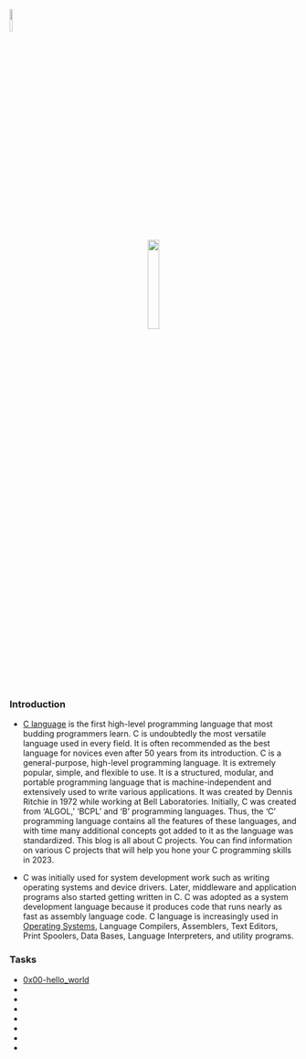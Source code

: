 <p align="left">
  <img src="https://github.com/salimizel/alx-low_level_programming/blob/master/unnamed.png" width="10%">
</p>

<p align="center">
  <img src="https://github.com/salimizel/alx-low_level_programming/blob/master/logo-c-programmer-letter-c-986aae1d521ddc571e4323084753d5af.png" width="20%">
</p>

### Introduction
- [C language](https://www.mygreatlearning.com/blog/c-tutorial/?gl_blog_id=64801) is the first high-level programming language that most budding programmers learn. C is undoubtedly the most versatile language used in every field. It is often recommended as the best language for novices even after 50 years from its introduction. C is a general-purpose, high-level programming language. It is extremely popular, simple, and flexible to use. It is a structured, modular, and portable programming language that is machine-independent and extensively used to write various applications. It was created by Dennis Ritchie in 1972 while working at Bell Laboratories. Initially, C was created from ‘ALGOL,’ ‘BCPL’ and ‘B’ programming languages. Thus, the ‘C’ programming language contains all the features of these languages, and with time many additional concepts got added to it as the language was standardized. This blog is all about C projects. You can find information on various C projects that will help you hone your C programming skills in 2023.
+ C was initially used for system development work such as writing operating systems and device drivers. Later, middleware and application programs also started getting written in C. C was adopted as a system development language because it produces code that runs nearly as fast as assembly language code. C language is increasingly used in [Operating Systems](https://www.mygreatlearning.com/blog/what-is-operating-system/), Language Compilers, Assemblers, Text Editors, Print Spoolers, Data Bases, Language Interpreters, and utility programs.


### Tasks
- [0x00-hello_world](https://github.com/salimizel/alx-low_level_programming/tree/master/0x00-hello_world)
- []()
- []()
- []()
- []()
- []()
- []()
- []()
